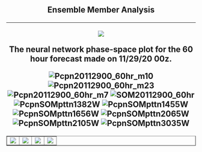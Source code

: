 <html>
  <head>
    <meta charset="utf-8">
    <meta name="viewport" content="width=device-width, initial-scale=1">
  </head>
  <body>
    <h2><center>Ensemble Member Analysis
  <hr>
  <img src="https://user-images.githubusercontent.com/75145898/100807634-eb21e700-33ef-11eb-94d7-ee611c66f480.png">
      <p>The neural network phase-space plot for the 60 hour forecast made on 11/29/20 00z.</p>

  <table border="1" cellpadding="1" cellspacing="1">
    <tr>
      <td><img src="https://user-images.githubusercontent.com/75145898/100807702-04c32e80-33f0-11eb-9a13-eab59d1c69ad.png"></td>
      <td><img src="https://user-images.githubusercontent.com/75145898/100805933-cd9f4e00-33ec-11eb-9f87-bed132bc13aa.png"></td>
      <td><img src="https://user-images.githubusercontent.com/75145898/100805949-d4c65c00-33ec-11eb-9bd0-29819e98d269.png"></td>
      <td><img src="https://user-images.githubusercontent.com/75145898/100805968-dabc3d00-33ec-11eb-9b80-c2559657e43a.png"></td>
    </tr>
      
![Pcpn20112900_60hr_m10](https://user-images.githubusercontent.com/75145898/100805933-cd9f4e00-33ec-11eb-9f87-bed132bc13aa.png)
![Pcpn20112900_60hr_m23](https://user-images.githubusercontent.com/75145898/100805949-d4c65c00-33ec-11eb-9bd0-29819e98d269.png)
![Pcpn20112900_60hr_m7](https://user-images.githubusercontent.com/75145898/100805968-dabc3d00-33ec-11eb-9b80-c2559657e43a.png)
![SOM20112900_60hr](https://user-images.githubusercontent.com/75145898/100807634-eb21e700-33ef-11eb-94d7-ee611c66f480.png)
![PcpnSOMpttn1382W](https://user-images.githubusercontent.com/75145898/100807702-04c32e80-33f0-11eb-9a13-eab59d1c69ad.png)
![PcpnSOMpttn1455W](https://user-images.githubusercontent.com/75145898/100807703-04c32e80-33f0-11eb-9aea-6edb13172da5.png)
![PcpnSOMpttn1656W](https://user-images.githubusercontent.com/75145898/100807704-055bc500-33f0-11eb-8c75-8b2b75780899.png)
![PcpnSOMpttn2065W](https://user-images.githubusercontent.com/75145898/100807705-055bc500-33f0-11eb-9cd8-9aa09128b41d.png)
![PcpnSOMpttn2105W](https://user-images.githubusercontent.com/75145898/100807707-055bc500-33f0-11eb-83a5-9ab75ae37bc9.png)
![PcpnSOMpttn3035W](https://user-images.githubusercontent.com/75145898/100807709-055bc500-33f0-11eb-851d-6eab6edeb169.png)
